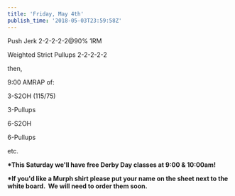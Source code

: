 ```yaml
---
title: 'Friday, May 4th'
publish_time: '2018-05-03T23:59:58Z'
---
```


Push Jerk 2-2-2-2-2\@90% 1RM

Weighted Strict Pullups 2-2-2-2-2

then,

9:00 AMRAP of:

3-S2OH (115/75)

3-Pullups

6-S2OH

6-Pullups

etc.

**\*This Saturday we'll have free Derby Day classes at 9:00 & 10:00am!**

**\*If you'd like a Murph shirt please put your name on the sheet next
to the white board.  We will need to order them soon.**
